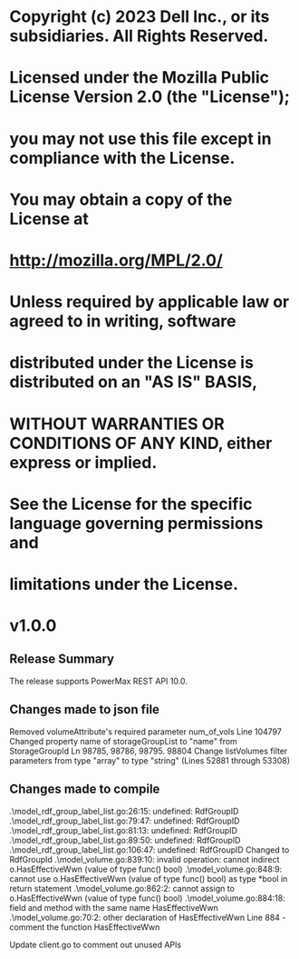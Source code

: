 # Copyright (c) 2023 Dell Inc., or its subsidiaries. All Rights Reserved.
#
# Licensed under the Mozilla Public License Version 2.0 (the "License");
# you may not use this file except in compliance with the License.
# You may obtain a copy of the License at
#
#     http://mozilla.org/MPL/2.0/
#
#
# Unless required by applicable law or agreed to in writing, software
# distributed under the License is distributed on an "AS IS" BASIS,
# WITHOUT WARRANTIES OR CONDITIONS OF ANY KIND, either express or implied.
# See the License for the specific language governing permissions and
# limitations under the License.

# v1.0.0
## Release Summary
The release supports PowerMax REST API 10.0.

## Changes made to json file
Removed volumeAttribute's required parameter num_of_vols Line 104797
Changed property name of storageGroupList to "name" from StorageGroupId Ln 98785, 98786, 98795. 98804
Change listVolumes filter parameters from type "array" to type "string" (Lines 52881 through 53308)

## Changes made to compile
.\model_rdf_group_label_list.go:26:15: undefined: RdfGroupID
.\model_rdf_group_label_list.go:79:47: undefined: RdfGroupID
.\model_rdf_group_label_list.go:81:13: undefined: RdfGroupID
.\model_rdf_group_label_list.go:89:50: undefined: RdfGroupID
.\model_rdf_group_label_list.go:106:47: undefined: RdfGroupID
Changed to RdfGroupId
.\model_volume.go:839:10: invalid operation: cannot indirect o.HasEffectiveWwn (value of type func() bool)
.\model_volume.go:848:9: cannot use o.HasEffectiveWwn (value of type func() bool) as type *bool in return statement
.\model_volume.go:862:2: cannot assign to o.HasEffectiveWwn (value of type func() bool)
.\model_volume.go:884:18: field and method with the same name HasEffectiveWwn
       .\model_volume.go:70:2: other declaration of HasEffectiveWwn
Line 884 - comment the function HasEffectiveWwn

Update client.go to comment out unused APIs

